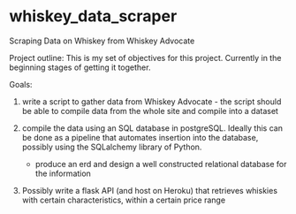 # whiskey_data_scraper
Scraping Data on Whiskey from Whiskey Advocate 

Project outline:
This is my set of objectives for this project. Currently in the beginning stages of getting it together.

Goals:
1) write a script to gather data from Whiskey Advocate - the script should be able to compile data from the whole site and compile into a dataset

2) compile the data using an SQL database in postgreSQL. Ideally this can be done as a pipeline that automates insertion into the database, possibly using the
SQLalchemy library of Python. 

      - produce an erd and design a well constructed relational database for the information

3) Possibly write a flask API (and host on Heroku) that retrieves whiskies with certain characteristics, within a certain price range
